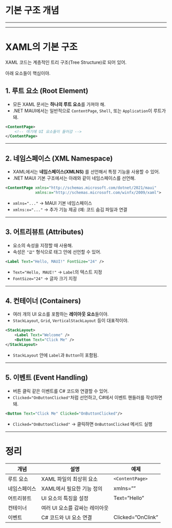 # 기본 구조 개념

---

---

# **XAML의 기본 구조**

XAML 코드는 계층적인 트리 구조(Tree Structure)로 되어 있어.

아래 요소들이 핵심이야.

## **1. 루트 요소 (Root Element)**

- 모든 XAML 문서는 **하나의 루트 요소**를 가져야 해.
- .NET MAUI에서는 일반적으로 `ContentPage`, `Shell`, 또는 `Application`이 루트가 돼.

```xml
<ContentPage>
    <!-- 여기에 UI 요소들이 들어감 -->
</ContentPage>
```

---

## 2. 네임스페이스 (XML Namespace)

- XAML에서는 **네임스페이스(XMLNS)** 를 선언해서 특정 기능을 사용할 수 있어.
- .NET MAUI 기본 구조에서는 아래와 같이 네임스페이스를 선언해.

```xml
<ContentPage xmlns="http://schemas.microsoft.com/dotnet/2021/maui"
             xmlns:x="http://schemas.microsoft.com/winfx/2009/xaml">
```

- `xmlns="..."` → MAUI 기본 네임스페이스
- `xmlns:x="..."` → 추가 기능 제공 (예: 코드 숨김 파일과 연결

---

## 3. 어트리뷰트 (Attributes)

- 요소의 속성을 지정할 때 사용해.
- 속성은 `"값"` 형식으로 태그 안에 선언할 수 있어.

```xml
<Label Text="Hello, MAUI!" FontSize="24" />
```

- `Text="Hello, MAUI!"` → `Label`의 텍스트 지정
- `FontSize="24"` → 글자 크기 지정

---

## 4. **컨테이너 (Containers)**

- 여러 개의 UI 요소를 포함하는 **레이아웃 요소**들이야.
- `StackLayout`, `Grid`, `VerticalStackLayout` 등이 대표적이야.

```xml
<StackLayout>
    <Label Text="Welcome" />
    <Button Text="Click Me" />
</StackLayout>
```

- `StackLayout` 안에 `Label`과 `Button`이 포함됨.

---

## **5. 이벤트 (Event Handling)**

- 버튼 클릭 같은 이벤트를 C# 코드와 연결할 수 있어.
- `Clicked="OnButtonClicked"`처럼 선언하고, C#에서 이벤트 핸들러를 작성하면 돼.

```xml
<Button Text="Click Me" Clicked="OnButtonClicked"/>
```

- `Clicked="OnButtonClicked"` → 클릭하면 `OnButtonClicked` 메서드 실행

---

# 정리

| 개념 | 설명 | 예제 |
| --- | --- | --- |
| 루트 요소 | XAML 파일의 최상위 요소 | `<ContentPage>` |
| 네임스페이스 | XAML에서 필요한 기능 정의 | xmlns=”” |
| 어트리뷰트 | UI 요소의 특징을 설정 | Text=”Hello” |
| 컨테이너 | 여러 UI 요소를 감싸는 레이아웃 | <StackLayout> |
| 이벤트 | C# 코드와 UI 요소 연결 | Clicked=”OnClink” |